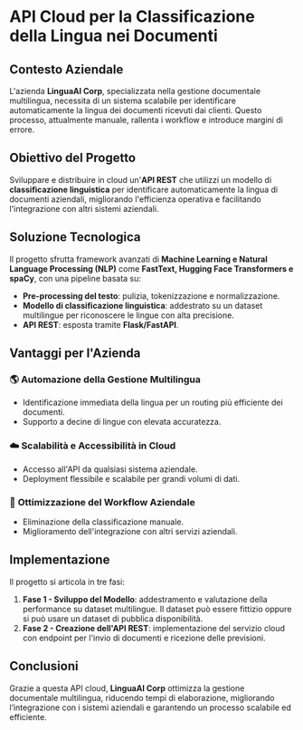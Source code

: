 # API Cloud per la Classificazione della Lingua nei Documenti

## Contesto Aziendale
L'azienda **LinguaAI Corp**, specializzata nella gestione documentale multilingua, necessita di un sistema scalabile per identificare automaticamente la lingua dei documenti ricevuti dai clienti. Questo processo, attualmente manuale, rallenta i workflow e introduce margini di errore.

## Obiettivo del Progetto
Sviluppare e distribuire in cloud un'**API REST** che utilizzi un modello di **classificazione linguistica** per identificare automaticamente la lingua di documenti aziendali, migliorando l'efficienza operativa e facilitando l'integrazione con altri sistemi aziendali.

## Soluzione Tecnologica
Il progetto sfrutta framework avanzati di **Machine Learning e Natural Language Processing (NLP)** come **FastText, Hugging Face Transformers e spaCy**, con una pipeline basata su:
- **Pre-processing del testo**: pulizia, tokenizzazione e normalizzazione.
- **Modello di classificazione linguistica**: addestrato su un dataset multilingue per riconoscere le lingue con alta precisione.
- **API REST**: esposta tramite **Flask/FastAPI**.


## Vantaggi per l'Azienda
### 🌎 **Automazione della Gestione Multilingua**
- Identificazione immediata della lingua per un routing più efficiente dei documenti.
- Supporto a decine di lingue con elevata accuratezza.

### ☁️ **Scalabilità e Accessibilità in Cloud**
- Accesso all'API da qualsiasi sistema aziendale.
- Deployment flessibile e scalabile per grandi volumi di dati.

### 🚀 **Ottimizzazione del Workflow Aziendale**
- Eliminazione della classificazione manuale.
- Miglioramento dell'integrazione con altri servizi aziendali.

## Implementazione
Il progetto si articola in tre fasi:
1. **Fase 1 - Sviluppo del Modello**: addestramento e valutazione della performance su dataset multilingue. Il dataset può essere fittizio oppure si può usare un dataset di pubblica disponibilità.
2. **Fase 2 - Creazione dell'API REST**: implementazione del servizio cloud con endpoint per l'invio di documenti e ricezione delle previsioni.


## Conclusioni
Grazie a questa API cloud, **LinguaAI Corp** ottimizza la gestione documentale multilingua, riducendo tempi di elaborazione, migliorando l’integrazione con i sistemi aziendali e garantendo un processo scalabile ed efficiente.
```
